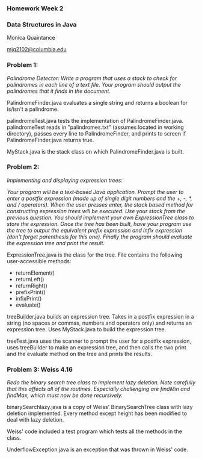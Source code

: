 ### Homework Week 2
### Data Structures in Java

Monica Quaintance

mjq2102@columbia.edu

### Problem 1:

_Palindrome Detector: Write a program that uses a stack to check for 
palindromes in each line of a text file. Your program should output the 
palindromes that it finds in the document._

PalindromeFinder.java evaluates a single string and returns a boolean for 
is/isn't a palindrome.

palindromeTest.java tests the implementation of PalindromeFinder.java. 
palindromeTest reads in "palindromes.txt" (assumes located in working 
directory), passes every line to PalindromeFinder, and prints to screen if
PalindromeFinder.java returns true.

MyStack.java is the stack class on which PalindromeFinder.java is built.

### Problem 2:

_Implementing and displaying expression trees:_

_Your program will be a text-based Java application. Prompt the user to enter a postfix expression (made up of single digit numbers and the +, -, *, and / operators). When the user presses enter, the stack based method for constructing expression trees will be executed. Use your stack from the previous question. You should implement your own ExpressionTree class to store the expression. Once the tree has been built, have your program use the tree to output the equivalent prefix expression and infix expression (don't forget parenthesis for this one). Finally the program should evaluate the expression tree and print the result._

ExpressionTree.java is the class for the tree. File contains the following user-accessible 
methods: 

* returnElement()
* returnLeft()
* returnRight()
* prefixPrint()
* infixPrint()
* evaluate()

treeBuilder.java builds an expression tree. Takes in a postfix expression in a 
string (no spaces or commas, numbers and operators only) and returns an 
expression tree. Uses MyStack.java to build the expression tree.

treeTest.java uses the scanner to prompt the user for a postfix expression, uses treeBuilder to make an expression tree, and then calls the two print and the 
evaluate method on the tree and prints the results.

### Problem 3: Weiss 4.16

_Redo the binary search tree class to implement lazy deletion. Note carefully that this affects all of the routines. Especially challenging are findMin and findMax, which must now be done recursively._

binarySearchlazy.java is a copy of Weiss' BinarySearchTree class with lazy deletion implemented. Every method except height has been modified to deal with lazy deletion. 

Weiss' code included a test program which tests all the methods in the class.

UnderflowException.java is an exception that was thrown in Weiss' code.

